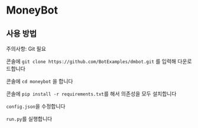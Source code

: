 # MoneyBot

## 사용 방법
주의사항: Git 필요

콘솔에 `git clone https://github.com/BotExamples/dmbot.git` 를 입력해 다운로드합니다

콘솔에 `cd moneybot` 을 합니다

콘솔에 `pip install -r requirements.txt`를 해서 의존성을 모두 설치합니다

`config.json`을 수정합니다

`run.py`를 실행합니다
